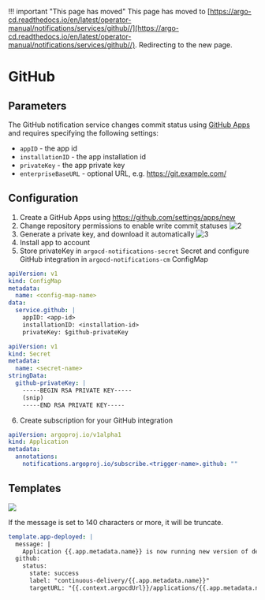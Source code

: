 <meta http-equiv="refresh" content="1; url='https://argo-cd.readthedocs.io/en/latest/operator-manual/notifications/services/github/'" />

!!! important "This page has moved"
    This page has moved to [https://argo-cd.readthedocs.io/en/latest/operator-manual/notifications/services/github//](https://argo-cd.readthedocs.io/en/latest/operator-manual/notifications/services/github//). Redirecting to the new page.

# GitHub

## Parameters

The GitHub notification service changes commit status using [GitHub Apps](https://docs.github.com/en/developers/apps) and requires specifying the following settings:

* `appID` - the app id
* `installationID` - the app installation id
* `privateKey` - the app private key
* `enterpriseBaseURL` - optional URL, e.g. https://git.example.com/

## Configuration

1. Create a GitHub Apps using https://github.com/settings/apps/new
2. Change repository permissions to enable write commit statuses
![2](https://user-images.githubusercontent.com/18019529/108397381-3ca57980-725b-11eb-8d17-5b8992dc009e.png)
3. Generate a private key, and download it automatically
![3](https://user-images.githubusercontent.com/18019529/108397926-d4a36300-725b-11eb-83fe-74795c8c3e03.png)
4. Install app to account
5. Store privateKey in `argocd-notifications-secret` Secret and configure GitHub integration
in `argocd-notifications-cm` ConfigMap

```yaml
apiVersion: v1
kind: ConfigMap
metadata:
  name: <config-map-name>
data:
  service.github: |
    appID: <app-id>
    installationID: <installation-id>
    privateKey: $github-privateKey
```

```yaml
apiVersion: v1
kind: Secret
metadata:
  name: <secret-name>
stringData:
  github-privateKey: |
    -----BEGIN RSA PRIVATE KEY-----
    (snip)
    -----END RSA PRIVATE KEY-----
```

6. Create subscription for your GitHub integration

```yaml
apiVersion: argoproj.io/v1alpha1
kind: Application
metadata:
  annotations:
    notifications.argoproj.io/subscribe.<trigger-name>.github: ""
```

## Templates

![](https://user-images.githubusercontent.com/18019529/108520497-168ce180-730e-11eb-93cb-b0b91f99bdc5.png)

If the message is set to 140 characters or more, it will be truncate.

```yaml
template.app-deployed: |
  message: |
    Application {{.app.metadata.name}} is now running new version of deployments manifests.
  github:
    status:
      state: success
      label: "continuous-delivery/{{.app.metadata.name}}"
      targetURL: "{{.context.argocdUrl}}/applications/{{.app.metadata.name}}?operation=true"
```

